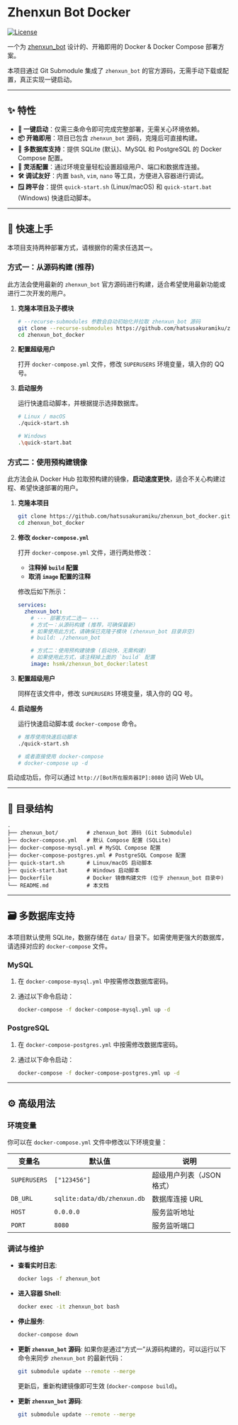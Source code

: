 # Zhenxun Bot Docker

[![License](https://img.shields.io/badge/license-MIT-orange.svg)](LICENSE)

一个为 [zhenxun_bot](https://github.com/zhenxun-org/zhenxun_bot) 设计的、开箱即用的 Docker & Docker Compose 部署方案。

本项目通过 Git Submodule 集成了 `zhenxun_bot` 的官方源码，无需手动下载或配置，真正实现一键启动。

---

## ✨ 特性

- **🚀 一键启动**：仅需三条命令即可完成完整部署，无需关心环境依赖。
- **📦 开箱即用**：项目已包含 `zhenxun_bot` 源码，克隆后可直接构建。
- **💾 多数据库支持**：提供 SQLite (默认)、MySQL 和 PostgreSQL 的 Docker Compose 配置。
- **🔧 灵活配置**：通过环境变量轻松设置超级用户、端口和数据库连接。
- **🛠️ 调试友好**：内置 `bash`, `vim`, `nano` 等工具，方便进入容器进行调试。
- **🪟 跨平台**：提供 `quick-start.sh` (Linux/macOS) 和 `quick-start.bat` (Windows) 快速启动脚本。

---

## 🚀 快速上手

本项目支持两种部署方式，请根据你的需求任选其一。

### 方式一：从源码构建 (推荐)

此方法会使用最新的 `zhenxun_bot` 官方源码进行构建，适合希望使用最新功能或进行二次开发的用户。

1. **克隆本项目及子模块**

    ```bash
    # --recurse-submodules 参数会自动初始化并拉取 zhenxun_bot 源码
    git clone --recurse-submodules https://github.com/hatsusakuramiku/zhenxun_bot_docker.git
    cd zhenxun_bot_docker
    ```

2. **配置超级用户**

    打开 `docker-compose.yml` 文件，修改 `SUPERUSERS` 环境变量，填入你的 QQ 号。

3. **启动服务**

    运行快速启动脚本，并根据提示选择数据库。

    ```bash
    # Linux / macOS
    ./quick-start.sh

    # Windows
    .\quick-start.bat
    ```

### 方式二：使用预构建镜像

此方法会从 Docker Hub 拉取预构建的镜像，**启动速度更快**，适合不关心构建过程、希望快速部署的用户。

1. **克隆本项目**

    ```bash
    git clone https://github.com/hatsusakuramiku/zhenxun_bot_docker.git
    cd zhenxun_bot_docker
    ```

2. **修改 `docker-compose.yml`**

    打开 `docker-compose.yml` 文件，进行两处修改：

    - **注释掉 `build` 配置**
    - **取消 `image` 配置的注释**

    修改后如下所示：

    ```yaml
    services:
      zhenxun_bot:
        # --- 部署方式二选一 ---
        # 方式一：从源码构建 (推荐，可确保最新)
        # 如果使用此方式，请确保已克隆子模块 (zhenxun_bot 目录非空)
        # build: ./zhenxun_bot

        # 方式二：使用预构建镜像 (启动快，无需构建)
        # 如果使用此方式，请注释掉上面的 `build` 配置
        image: hsmk/zhenxun_bot_docker:latest
    ```

3. **配置超级用户**

    同样在该文件中，修改 `SUPERUSERS` 环境变量，填入你的 QQ 号。

4. **启动服务**

    运行快速启动脚本或 `docker-compose` 命令。

    ```bash
    # 推荐使用快速启动脚本
    ./quick-start.sh

    # 或者直接使用 docker-compose
    # docker-compose up -d
    ```

启动成功后，你可以通过 `http://[Bot所在服务器IP]:8080` 访问 Web UI。

---

## 📁 目录结构

```Text
.
├── zhenxun_bot/         # zhenxun_bot 源码 (Git Submodule)
├── docker-compose.yml   # 默认 Compose 配置 (SQLite)
├── docker-compose-mysql.yml # MySQL Compose 配置
├── docker-compose-postgres.yml # PostgreSQL Compose 配置
├── quick-start.sh       # Linux/macOS 启动脚本
├── quick-start.bat      # Windows 启动脚本
├── Dockerfile           # Docker 镜像构建文件 (位于 zhenxun_bot 目录中)
└── README.md            # 本文档
```

---

## 🗃️ 多数据库支持

本项目默认使用 SQLite，数据存储在 `data/` 目录下。如需使用更强大的数据库，请选择对应的 `docker-compose` 文件。

### MySQL

1. 在 `docker-compose-mysql.yml` 中按需修改数据库密码。
2. 通过以下命令启动：

    ```bash
    docker-compose -f docker-compose-mysql.yml up -d
    ```

### PostgreSQL

1. 在 `docker-compose-postgres.yml` 中按需修改数据库密码。
2. 通过以下命令启动：

    ```bash
    docker-compose -f docker-compose-postgres.yml up -d
    ```

---

## ⚙️ 高级用法

### 环境变量

你可以在 `docker-compose.yml` 文件中修改以下环境变量：

| 变量名       | 默认值                      | 说明                      |
| ------------ | --------------------------- | ------------------------- |
| `SUPERUSERS` | `["123456"]`                | 超级用户列表（JSON 格式） |
| `DB_URL`     | `sqlite:data/db/zhenxun.db` | 数据库连接 URL            |
| `HOST`       | `0.0.0.0`                   | 服务监听地址              |
| `PORT`       | `8080`                      | 服务监听端口              |

### 调试与维护

- **查看实时日志**:

  ```bash
  docker logs -f zhenxun_bot
  ```

- **进入容器 Shell**:

  ```bash
  docker exec -it zhenxun_bot bash
  ```

- **停止服务**:

  ```bash
  docker-compose down
  ```

- **更新 `zhenxun_bot` 源码**:
  如果你是通过“方式一”从源码构建的，可以运行以下命令来同步 `zhenxun_bot` 的最新代码：

  ```bash
  git submodule update --remote --merge
  ```

  更新后，重新构建镜像即可生效 (`docker-compose build`)。

- **更新 `zhenxun_bot` 源码**:

  ```bash
  git submodule update --remote --merge
  ```

